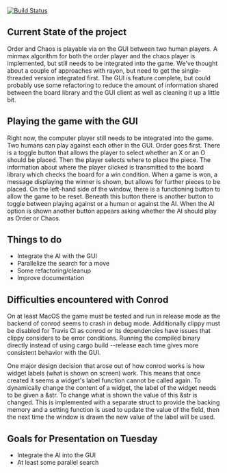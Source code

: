 [![Build Status](https://travis-ci.com/blevinson19/Order-and-Chaos-Rust.svg?branch=master)](https://travis-ci.com/blevinson19/Order-and-Chaos-Rust)

## Current State of the project
Order and Chaos is playable via on the GUI between two human players. A minmax algorithm for both the order player and the chaos player is implemented, but still needs to be integrated into the game. 
We've thought about a couple of approaches with rayon, but need to get the single-threaded version integrated first.
The GUI is feature complete, but could probably use some refactoring to reduce the amount of information shared between the board library and the GUI client as well as cleaning it up a little bit.

## Playing the game with the GUI
Right now, the computer player still needs to be integrated into the game. Two humans can play against each other in the GUI. Order goes first. There is a toggle button
that allows the player to select whether an X or an O should be placed. Then the player selects where to place the piece. The information about where the 
player clicked is transmitted to the board library which checks the board for a win condition. When a game is won, a message displaying the winner is shown, but allows for further pieces to be placed. 
On the left-hand side of the window, there is a functioning button to allow the game to be reset. Beneath this button there is another button to toggle 
between playing against or a human or against the AI. When the AI option is shown another button appears asking whether the AI should play as Order or Chaos. 


## Things to do 
* Integrate the AI with the GUI 
* Parallelize the search for a move
* Some refactoring/cleanup
* Improve documentation

## Difficulties encountered with Conrod
On at least MacOS the game must be tested and run in release mode as the backend of conrod seems to crash in debug mode. 
Additionally clippy must be disabled for Travis CI as conrod or its dependencies have issues that clippy considers to be error conditions. 
Running the compiled binary directly instead of using cargo build --release each time gives more consistent behavior with the GUI. 

One major design decision that arose out of how conrod works is how widget labels (what is shown on screen) work. 
This means that once created it seems a widget's label function cannot be called again. To dynamically change the content of a widget, 
the label of the widget needs to be given a &str. To change what is shown the value of this &str is changed. This is implemented with a 
separate struct to provide the backing memory and a setting function is used to update the value of the field, then the next time the 
window is drawn the new value of the label will be used. 

## Goals for Presentation on Tuesday
* Integrate the AI into the GUI 
* At least some parallel search